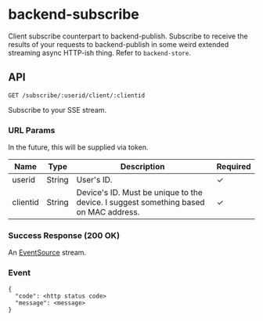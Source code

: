 # backend-subscribe

Client subscribe counterpart to backend-publish. Subscribe to receive the results of your requests to backend-publish in some weird extended streaming async HTTP-ish thing. Refer to ```backend-store```.

## API

```
GET /subscribe/:userid/client/:clientid
```

Subscribe to your SSE stream.

### URL Params

In the future, this will be supplied via token.

| Name | Type | Description | Required |
| ---- | ---- | ----------- | -------- |
| userid | String | User's ID. | ✓ |
| clientid | String | Device's ID. Must be unique to the device. I suggest something based on MAC address. | ✓ |

### Success Response (200 OK)

An [EventSource](https://developer.mozilla.org/en-US/docs/Web/API/EventSource) stream.

### Event

```
{
  "code": <http status code>
  "message": <message>
}
```
